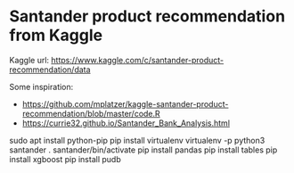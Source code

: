 # Santander product recommendation from Kaggle

Kaggle url: https://www.kaggle.com/c/santander-product-recommendation/data

Some inspiration:
* https://github.com/mplatzer/kaggle-santander-product-recommendation/blob/master/code.R
* https://currie32.github.io/Santander_Bank_Analysis.html

sudo apt install python-pip
pip install virtualenv
virtualenv -p python3 santander
. santander/bin/activate
pip install pandas
pip install tables
pip install xgboost
pip install pudb
